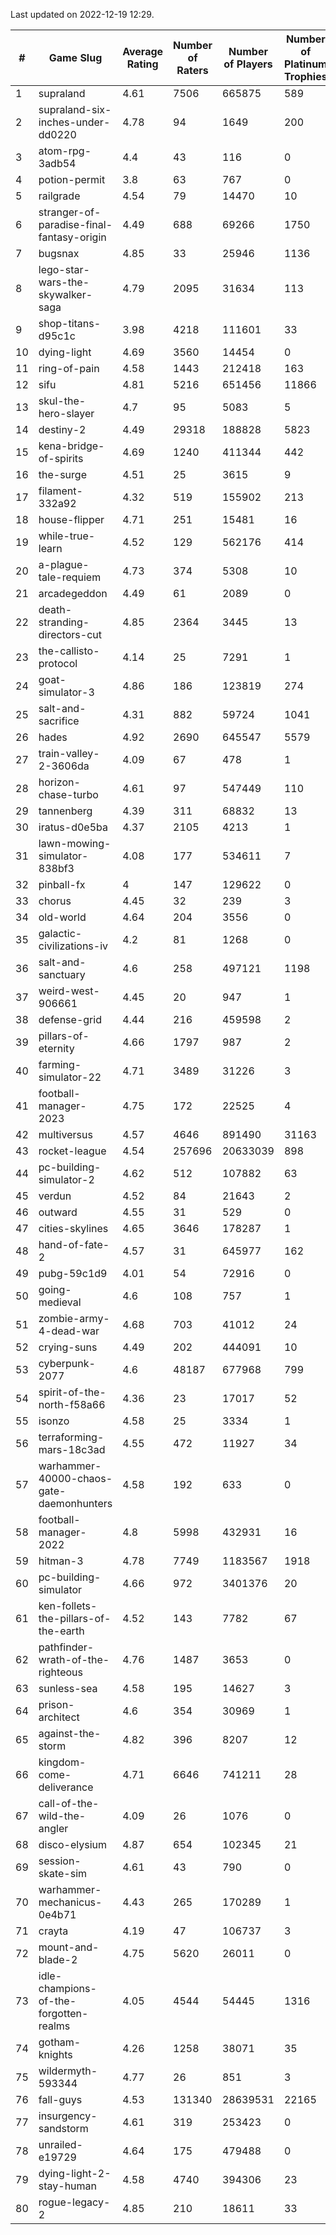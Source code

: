 Last updated on 2022-12-19 12:29.


|#|Game Slug|Average Rating|Number of Raters|Number of Players|Number of Platinum Trophies|Max Rarity (%)|
|---|---|---|---|---|---|---|
|1|supraland|4.61|7506|665875|589|99|
|2|supraland-six-inches-under-dd0220|4.78|94|1649|200|99|
|3|atom-rpg-3adb54|4.4|43|116|0|98|
|4|potion-permit|3.8|63|767|0|98|
|5|railgrade|4.54|79|14470|10|98|
|6|stranger-of-paradise-final-fantasy-origin|4.49|688|69266|1750|98|
|7|bugsnax|4.85|33|25946|1136|97|
|8|lego-star-wars-the-skywalker-saga|4.79|2095|31634|113|97|
|9|shop-titans-d95c1c|3.98|4218|111601|33|97|
|10|dying-light|4.69|3560|14454|0|96|
|11|ring-of-pain|4.58|1443|212418|163|96|
|12|sifu|4.81|5216|651456|11866|96|
|13|skul-the-hero-slayer|4.7|95|5083|5|96|
|14|destiny-2|4.49|29318|188828|5823|95|
|15|kena-bridge-of-spirits|4.69|1240|411344|442|94|
|16|the-surge|4.51|25|3615|9|94|
|17|filament-332a92|4.32|519|155902|213|93|
|18|house-flipper|4.71|251|15481|16|93|
|19|while-true-learn|4.52|129|562176|414|93|
|20|a-plague-tale-requiem|4.73|374|5308|10|92|
|21|arcadegeddon|4.49|61|2089|0|92|
|22|death-stranding-directors-cut|4.85|2364|3445|13|92|
|23|the-callisto-protocol|4.14|25|7291|1|92|
|24|goat-simulator-3|4.86|186|123819|274|91|
|25|salt-and-sacrifice|4.31|882|59724|1041|91|
|26|hades|4.92|2690|645547|5579|89|
|27|train-valley-2-3606da|4.09|67|478|1|88|
|28|horizon-chase-turbo|4.61|97|547449|110|87|
|29|tannenberg|4.39|311|68832|13|87|
|30|iratus-d0e5ba|4.37|2105|4213|1|86|
|31|lawn-mowing-simulator-838bf3|4.08|177|534611|7|86|
|32|pinball-fx|4|147|129622|0|86|
|33|chorus|4.45|32|239|3|84|
|34|old-world|4.64|204|3556|0|84|
|35|galactic-civilizations-iv|4.2|81|1268|0|83|
|36|salt-and-sanctuary|4.6|258|497121|1198|83|
|37|weird-west-906661|4.45|20|947|1|83|
|38|defense-grid|4.44|216|459598|2|80|
|39|pillars-of-eternity|4.66|1797|987|2|80|
|40|farming-simulator-22|4.71|3489|31226|3|79|
|41|football-manager-2023|4.75|172|22525|4|79|
|42|multiversus|4.57|4646|891490|31163|77|
|43|rocket-league|4.54|257696|20633039|898|76|
|44|pc-building-simulator-2|4.62|512|107882|63|75|
|45|verdun|4.52|84|21643|2|75|
|46|outward|4.55|31|529|0|74|
|47|cities-skylines|4.65|3646|178287|1|73|
|48|hand-of-fate-2|4.57|31|645977|162|72|
|49|pubg-59c1d9|4.01|54|72916|0|72|
|50|going-medieval|4.6|108|757|1|70|
|51|zombie-army-4-dead-war|4.68|703|41012|24|67|
|52|crying-suns|4.49|202|444091|10|65|
|53|cyberpunk-2077|4.6|48187|677968|799|63|
|54|spirit-of-the-north-f58a66|4.36|23|17017|52|63|
|55|isonzo|4.58|25|3334|1|59|
|56|terraforming-mars-18c3ad|4.55|472|11927|34|52|
|57|warhammer-40000-chaos-gate-daemonhunters|4.58|192|633|0|50|
|58|football-manager-2022|4.8|5998|432931|16|49|
|59|hitman-3|4.78|7749|1183567|1918|48|
|60|pc-building-simulator|4.66|972|3401376|20|48|
|61|ken-follets-the-pillars-of-the-earth|4.52|143|7782|67|47|
|62|pathfinder-wrath-of-the-righteous|4.76|1487|3653|0|45|
|63|sunless-sea|4.58|195|14627|3|37|
|64|prison-architect|4.6|354|30969|1|33|
|65|against-the-storm|4.82|396|8207|12|32|
|66|kingdom-come-deliverance|4.71|6646|741211|28|30|
|67|call-of-the-wild-the-angler|4.09|26|1076|0|29|
|68|disco-elysium|4.87|654|102345|21|28|
|69|session-skate-sim|4.61|43|790|0|26|
|70|warhammer-mechanicus-0e4b71|4.43|265|170289|1|25|
|71|crayta|4.19|47|106737|3|23|
|72|mount-and-blade-2|4.75|5620|26011|0|15|
|73|idle-champions-of-the-forgotten-realms|4.05|4544|54445|1316|10|
|74|gotham-knights|4.26|1258|38071|35|9|
|75|wildermyth-593344|4.77|26|851|3|9|
|76|fall-guys|4.53|131340|28639531|22165|6|
|77|insurgency-sandstorm|4.61|319|253423|0|6|
|78|unrailed-e19729|4.64|175|479488|0|6|
|79|dying-light-2-stay-human|4.58|4740|394306|23|2|
|80|rogue-legacy-2|4.85|210|18611|33|2|
